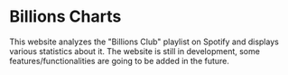 # Billions Charts

This website analyzes the "Billions Club" playlist on Spotify and displays various statistics about it.
The website is still in development, some features/functionalities are going to be added in the future.  
<!-- Available here : [billions-charts.gatienh.fr/](https://billions-charts.gatienh.fr/) -->